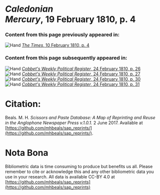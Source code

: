 # *Caledonian Mercury*, 19 February 1810, p. 4  
  
### Content from this page previously appeared in:  
![Hand](http://scissorsandpaste.net/wp-content/uploads/2017/06/smallhandpointer.png) [*The Times*, 10 February 1810, p. 4](https://mhbeals.github.io/sap_html/The-Times/The-Times-10-February-1810-p-4)  
  
### Content from this page subsequently appeared in:  
![Hand](http://scissorsandpaste.net/wp-content/uploads/2017/06/smallhandpointer.png) [*Cobbet's Weekly Political Register*, 24 February 1810, p. 26](https://mhbeals.github.io/sap_html/Cobbet's-Weekly-Political-Register/Cobbet's-Weekly-Political-Register-24-February-1810-p-26)  
![Hand](http://scissorsandpaste.net/wp-content/uploads/2017/06/smallhandpointer.png) [*Cobbet's Weekly Political Register*, 24 February 1810, p. 27](https://mhbeals.github.io/sap_html/Cobbet's-Weekly-Political-Register/Cobbet's-Weekly-Political-Register-24-February-1810-p-27)  
![Hand](http://scissorsandpaste.net/wp-content/uploads/2017/06/smallhandpointer.png) [*Cobbet's Weekly Political Register*, 24 February 1810, p. 30](https://mhbeals.github.io/sap_html/Cobbet's-Weekly-Political-Register/Cobbet's-Weekly-Political-Register-24-February-1810-p-30)  
![Hand](http://scissorsandpaste.net/wp-content/uploads/2017/06/smallhandpointer.png) [*Cobbet's Weekly Political Register*, 24 February 1810, p. 31](https://mhbeals.github.io/sap_html/Cobbet's-Weekly-Political-Register/Cobbet's-Weekly-Political-Register-24-February-1810-p-31)  


# Citation: 

Beals. M. H. *Scissors and Paste Database: A Map of Reprinting and Reuse in the Anglophone Newspaper Press v.1.0.1.* 2 June 2017. Available at [https://github.com/mhbeals/sap_reprints/](https://github.com/mhbeals/sap_reprints/). 

# Nota Bona

Bibliometric data is time consuming to produce but benefits us all. Please remember to cite or acknowledge this and any other bibliometric data you use in your research. All data is available CC-BY 4.0 at [https://github.com/mhbeals/sap_reprints](https://github.com/mhbeals/sap_reprints)